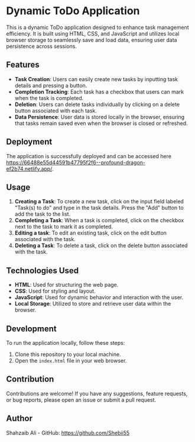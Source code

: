 # Dynamic ToDo Application

This is a dynamic ToDo application designed to enhance task management efficiency. It is built using HTML, CSS, and JavaScript and utilizes local browser storage to seamlessly save and load data, ensuring user data persistence across sessions.

## Features

- **Task Creation**: Users can easily create new tasks by inputting task details and pressing a button.
- **Completion Tracking**: Each task has a checkbox that users can mark when the task is completed.
- **Deletion**: Users can delete tasks individually by clicking on a delete button associated with each task.
- **Data Persistence**: User data is stored locally in the browser, ensuring that tasks remain saved even when the browser is closed or refreshed.

## Deployment

The application is successfully deployed and can be accessed here https://66488e55d44591b47795f2f6--profound-dragon-ef2b74.netlify.app/.

## Usage

1. **Creating a Task**: To create a new task, click on the input field labeled "Task(s) to do" and type in the task details. Press the "Add" button to add the task to the list.
2. **Completing a Task**: When a task is completed, click on the checkbox next to the task to mark it as completed.
3. **Editing a task**: To edit an existing task, click on the edit button associated with the task.
4. **Deleting a Task**: To delete a task, click on the delete button associated with the task.

## Technologies Used

- **HTML**: Used for structuring the web page.
- **CSS**: Used for styling and layout.
- **JavaScript**: Used for dynamic behavior and interaction with the user.
- **Local Storage**: Utilized to store and retrieve user data within the browser.

## Development

To run the application locally, follow these steps:

1. Clone this repository to your local machine.
2. Open the `index.html` file in your web browser.

## Contribution

Contributions are welcome! If you have any suggestions, feature requests, or bug reports, please open an issue or submit a pull request.



## Author

Shahzaib Ali - GitHub: https://github.com/Shebii55

